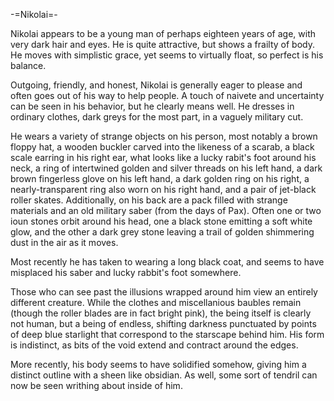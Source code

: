 -=Nikolai=-

Nikolai appears to be a young man of perhaps eighteen years of age, with very dark hair and eyes.  He is quite attractive, but shows a frailty of body.  He moves with simplistic grace, yet seems to virtually float, so perfect is his balance.

Outgoing, friendly, and honest, Nikolai is generally eager to please and often goes out of his way to help people.  A touch of naivete and uncertainty can be seen in his behavior, but he clearly means well.  He dresses in ordinary clothes, dark greys for the most part, in a vaguely military cut.

He wears a variety of strange objects on his person, most notably a brown floppy hat, a wooden buckler carved into the likeness of a scarab, a black scale earring in his right ear, what looks like a lucky rabit's foot around his neck, a ring of intertwined golden and silver threads on his left hand, a dark brown fingerless glove on his left hand, a dark golden ring on his right, a nearly-transparent ring also worn on his right hand, and a pair of jet-black roller skates.  Additionally, on his back are a pack filled with strange materials and an old military saber (from the days of Pax).  Often one or two ioun stones orbit around his head, one a black stone emitting a soft white glow, and the other a dark grey stone leaving a trail of golden shimmering dust in the air as it moves.

Most recently he has taken to wearing a long black coat, and seems to have misplaced his saber and lucky rabbit's foot somewhere.



Those who can see past the illusions wrapped around him view an entirely different creature.  While the clothes and miscellanious baubles remain (though the roller blades are in fact bright pink), the being itself is clearly not human, but a being of endless, shifting darkness punctuated by points of deep blue starlight that correspond to the starscape behind him.  His form is indistinct, as bits of the void extend and contract around the edges.

More recently, his body seems to have solidified somehow, giving him a distinct outline with a sheen like obsidian.  As well, some sort of tendril can now be seen writhing about inside of him.

